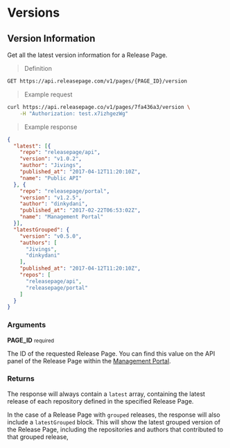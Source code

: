 # Versions

## Version Information

Get all the latest version information for a Release Page.

> Definition

```bash
GET https://api.releasepage.com/v1/pages/{PAGE_ID}/version
```

> Example request

```bash
curl https://api.releasepage.co/v1/pages/7fa436a3/version \
    -H "Authorization: test.x7izhgezWg"
```

> Example response

```json
{
  "latest": [{
    "repo": "releasepage/api",
    "version": "v1.0.2",
    "author": "Jivings",
    "published_at": "2017-04-12T11:20:10Z",
    "name": "Public API"
  }, {
    "repo": "releasepage/portal",
    "version": "v1.2.5",
    "author": "dinkydani",
    "published_at": "2017-02-22T06:53:02Z",
    "name": "Management Portal"
  }],
  "latestGrouped": {
    "version": "v0.5.0",
    "authors": [
      "Jivings",
      "dinkydani"
    ],
    "published_at": "2017-04-12T11:20:10Z",
    "repos": [
      "releasepage/api",
      "releasepage/portal"
    ]
  }
}
```

### Arguments

**PAGE_ID** <small>required</small>

The ID of the requested Release Page. You can find this value on the API panel of the Release Page within the [Management Portal](https://manage.releasepage.co).

### Returns

The response will always contain a `latest` array, containing the latest release of each repository defined in the specified Release Page.

In the case of a Release Page with `grouped` releases, the response will also include a `latestGrouped` block. This will show the latest grouped version of the Release Page, including the repositories and authors that contributed to that grouped release,

